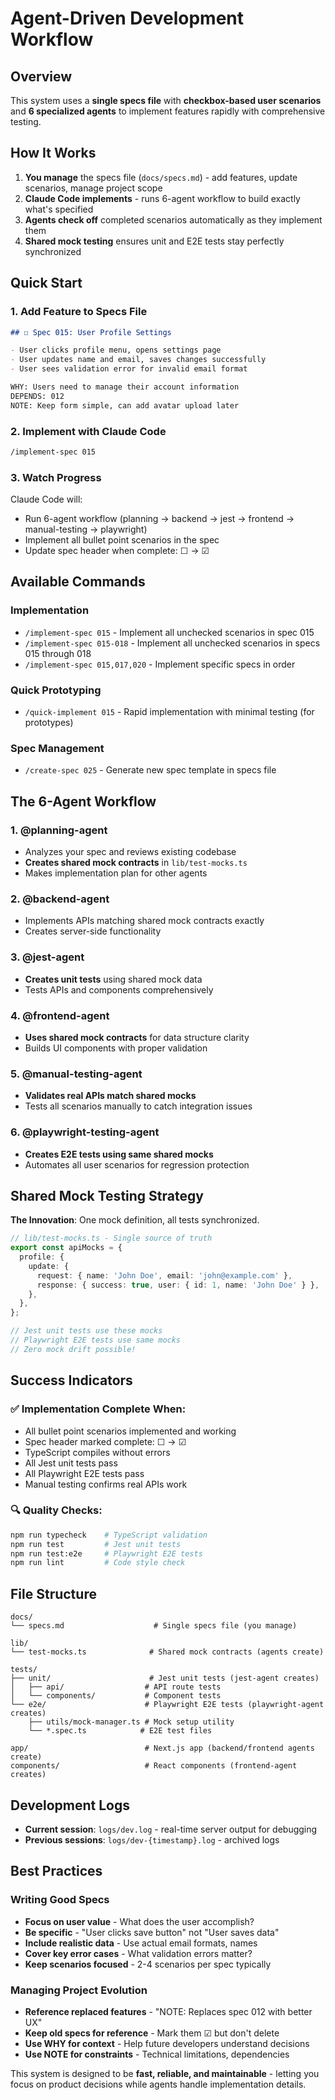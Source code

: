 # Agent-Driven Development Workflow

## Overview

This system uses a **single specs file** with **checkbox-based user scenarios** and **6 specialized agents** to implement features rapidly with comprehensive testing.

## How It Works

1. **You manage** the specs file (`docs/specs.md`) - add features, update scenarios, manage project scope
2. **Claude Code implements** - runs 6-agent workflow to build exactly what's specified
3. **Agents check off** completed scenarios automatically as they implement them
4. **Shared mock testing** ensures unit and E2E tests stay perfectly synchronized

## Quick Start

### 1. Add Feature to Specs File

```markdown
## ☐ Spec 015: User Profile Settings

- User clicks profile menu, opens settings page
- User updates name and email, saves changes successfully
- User sees validation error for invalid email format

WHY: Users need to manage their account information
DEPENDS: 012
NOTE: Keep form simple, can add avatar upload later
```

### 2. Implement with Claude Code

```bash
/implement-spec 015
```

### 3. Watch Progress

Claude Code will:

- Run 6-agent workflow (planning → backend → jest → frontend → manual-testing → playwright)
- Implement all bullet point scenarios in the spec
- Update spec header when complete: ☐ → ☑

## Available Commands

### Implementation

- `/implement-spec 015` - Implement all unchecked scenarios in spec 015
- `/implement-spec 015-018` - Implement all unchecked scenarios in specs 015 through 018
- `/implement-spec 015,017,020` - Implement specific specs in order

### Quick Prototyping

- `/quick-implement 015` - Rapid implementation with minimal testing (for prototypes)

### Spec Management

- `/create-spec 025` - Generate new spec template in specs file

## The 6-Agent Workflow

### 1. @planning-agent

- Analyzes your spec and reviews existing codebase
- **Creates shared mock contracts** in `lib/test-mocks.ts`
- Makes implementation plan for other agents

### 2. @backend-agent

- Implements APIs matching shared mock contracts exactly
- Creates server-side functionality

### 3. @jest-agent

- **Creates unit tests** using shared mock data
- Tests APIs and components comprehensively

### 4. @frontend-agent

- **Uses shared mock contracts** for data structure clarity
- Builds UI components with proper validation

### 5. @manual-testing-agent

- **Validates real APIs match shared mocks**
- Tests all scenarios manually to catch integration issues

### 6. @playwright-testing-agent

- **Creates E2E tests using same shared mocks**
- Automates all user scenarios for regression protection

## Shared Mock Testing Strategy

**The Innovation**: One mock definition, all tests synchronized.

```typescript
// lib/test-mocks.ts - Single source of truth
export const apiMocks = {
  profile: {
    update: {
      request: { name: 'John Doe', email: 'john@example.com' },
      response: { success: true, user: { id: 1, name: 'John Doe' } },
    },
  },
};

// Jest unit tests use these mocks
// Playwright E2E tests use same mocks
// Zero mock drift possible!
```

## Success Indicators

### ✅ Implementation Complete When:

- All bullet point scenarios implemented and working
- Spec header marked complete: ☐ → ☑
- TypeScript compiles without errors
- All Jest unit tests pass
- All Playwright E2E tests pass
- Manual testing confirms real APIs work

### 🔍 Quality Checks:

```bash
npm run typecheck    # TypeScript validation
npm run test         # Jest unit tests
npm run test:e2e     # Playwright E2E tests
npm run lint         # Code style check
```

## File Structure

```
docs/
└── specs.md                    # Single specs file (you manage)

lib/
└── test-mocks.ts              # Shared mock contracts (agents create)

tests/
├── unit/                      # Jest unit tests (jest-agent creates)
│   ├── api/                  # API route tests
│   └── components/           # Component tests
└── e2e/                      # Playwright E2E tests (playwright-agent creates)
    ├── utils/mock-manager.ts # Mock setup utility
    └── *.spec.ts            # E2E test files

app/                          # Next.js app (backend/frontend agents create)
components/                   # React components (frontend-agent creates)
```

## Development Logs

- **Current session**: `logs/dev.log` - real-time server output for debugging
- **Previous sessions**: `logs/dev-{timestamp}.log` - archived logs

## Best Practices

### Writing Good Specs

- **Focus on user value** - What does the user accomplish?
- **Be specific** - "User clicks save button" not "User saves data"
- **Include realistic data** - Use actual email formats, names
- **Cover key error cases** - What validation errors matter?
- **Keep scenarios focused** - 2-4 scenarios per spec typically

### Managing Project Evolution

- **Reference replaced features** - "NOTE: Replaces spec 012 with better UX"
- **Keep old specs for reference** - Mark them ☑ but don't delete
- **Use WHY for context** - Help future developers understand decisions
- **Use NOTE for constraints** - Technical limitations, dependencies

This system is designed to be **fast, reliable, and maintainable** - letting you focus on product decisions while agents handle implementation details.
